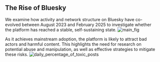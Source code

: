 ## **The Rise of Bluesky**

We examine how activity and network structure on Bluesky have co-evolved between August 2023 and February 2025 to investigate whether the platform has reached a stable, self-sustaining state.
![main_fig](https://github.com/user-attachments/assets/e4436325-6dde-43e3-a887-df62497bad68)


As it achieves mainstream adoption, the platform is likely to attract bad actors and harmful content. This highlights the need for research on potential abuse and manipulation, as well as effective strategies to mitigate these risks.
![daily_percentage_of_toxic_posts](https://github.com/user-attachments/assets/326f9ca5-776f-4005-a24f-1fb9e3667b9f)
